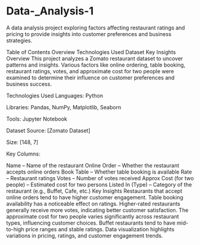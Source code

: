 # Data-_Analysis-1
A data analysis project exploring factors affecting restaurant ratings and pricing to provide insights into customer preferences and business strategies.

Table of Contents
Overview
Technologies Used
Dataset
Key Insights
Overview
This project analyzes a Zomato restaurant dataset to uncover patterns and insights. Various factors like online ordering, table booking, restaurant ratings, votes, and approximate cost for two people were examined to determine their influence on customer preferences and business success.

Technologies Used
Languages: Python

Libraries: Pandas, NumPy, Matplotlib, Seaborn

Tools: Jupyter Notebook

Dataset
Source: [Zomato Dataset]

Size: [148, 7]

Key Columns:

Name – Name of the restaurant
Online Order – Whether the restaurant accepts online orders
Book Table – Whether table booking is available
Rate – Restaurant ratings
Votes – Number of votes received
Approx Cost (for two people) – Estimated cost for two persons
Listed In (Type) – Category of the restaurant (e.g., Buffet, Cafe, etc.)
Key Insights
Restaurants that accept online orders tend to have higher customer engagement.
Table booking availability has a noticeable effect on ratings.
Higher-rated restaurants generally receive more votes, indicating better customer satisfaction.
The approximate cost for two people varies significantly across restaurant types, influencing customer choices.
Buffet restaurants tend to have mid-to-high price ranges and stable ratings.
Data visualization highlights variations in pricing, ratings, and customer engagement trends.

